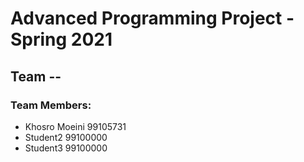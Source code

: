 # Advanced Programming Project - Spring 2021
## Team --

### Team Members:
- Khosro Moeini 99105731
- Student2 99100000
- Student3 99100000
